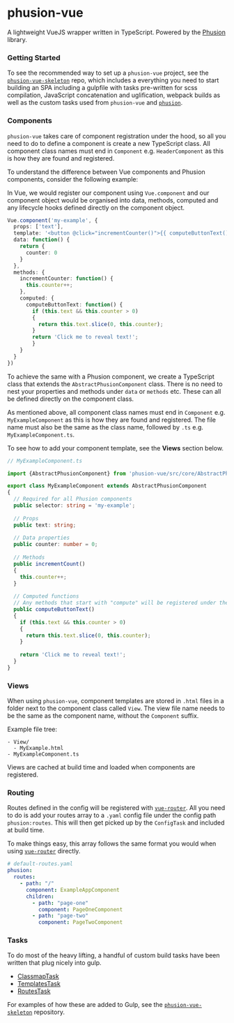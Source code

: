# phusion-vue

A lightweight VueJS wrapper written in TypeScript. Powered by the [Phusion](https://github.com/iammikeburke/phusion) library.

### Getting Started

To see the recommended way to set up a `phusion-vue` project, see the [`phusion-vue-skeleton`](https://github.com/iammikeburke/phusion-vue-skeleton) repo, which includes a everything you need to start building an SPA including a gulpfile with tasks pre-written for scss compilation, JavaScript concatenation and uglification, webpack builds as well as the custom tasks used from `phusion-vue` and [`phusion`](https://github.com/iammikeburke/phusion). 

### Components

`phusion-vue` takes care of component registration under the hood, so all you need to do to define a component is create a new TypeScript class. All component class names must end in `Component` e.g. `HeaderComponent` as this is how they are found and registered.

To understand the difference between Vue components and Phusion components, consider the following example:

In Vue, we would register our component using `Vue.component` and our component object would be organised into data, methods, computed and any lifecycle hooks defined directly on the component object.
```typescript
Vue.component('my-example', {
  props: ['text'],
  template: '<button @click="incrementCounter()">{{ computeButtonText() }}</button>',
  data: function() {
    return {
      counter: 0
    }
  },
  methods: {
    incrementCounter: function() {
      this.counter++;
    },
    computed: {
      computeButtonText: function() {
        if (this.text && this.counter > 0)
        {
          return this.text.slice(0, this.counter);
        }
        return 'Click me to reveal text!';
        }
    }
  }
})
```
To achieve the same with a Phusion component, we create a TypeScript class that extends the `AbstractPhusionComponent` class. There is no need to nest your properties and methods under `data` or `methods` etc. These can all be defined directly on the component class.

As mentioned above, all component class names must end in `Component` e.g. `MyExampleComponent` as this is how they are found and registered. The file name must also be the same as the class name, followed by `.ts` e.g. `MyExampleComponent.ts`.

To see how to add your component template, see the **Views** section below.


```typescript
// MyExampleComponent.ts 

import {AbstractPhusionComponent} from 'phusion-vue/src/core/AbstractPhusionComponent'

export class MyExampleComponent extends AbstractPhusionComponent
{
  // Required for all Phusion components
  public selector: string = 'my-example';
  
  // Props
  public text: string;
  
  // Data properties
  public counter: number = 0;
  
  // Methods 
  public incrementCount()
  {
    this.counter++;
  }
  
  // Computed functions
  // Any methods that start with "compute" will be registered under the computed key
  public computeButtonText()
  {
    if (this.text && this.counter > 0)
    {
      return this.text.slice(0, this.counter);
    }
    
    return 'Click me to reveal text!';  	
  }
}
```

### Views

When using `phusion-vue`, component templates are stored in `.html` files in a folder next to the component class called `View`. The view file name needs to be the same as the component name, without the `Component` suffix.

Example file tree:
```
- View/
  - MyExample.html
- MyExampleComponent.ts
```

Views are cached at build time and loaded when components are registered.

### Routing

Routes defined in the config will be registered with [`vue-router`](https://github.com/vuejs/vue-router). All you need to do is add your routes array to a `.yaml` config file under the config path `phusion:routes`. This will then get picked up by the `ConfigTask` and included at build time.
 
 To make things easy, this array follows the same format you would when using [`vue-router`](https://github.com/vuejs/vue-router) directly.

```yaml
# default-routes.yaml
phusion:
  routes:
    - path: "/"
      component: ExampleAppComponent
      children:
        - path: "page-one"
          component: PageOneComponent
        - path: "page-two"
          component: PageTwoComponent
```

### Tasks

To do most of the heavy lifting, a handful of custom build tasks have been written that plug nicely into gulp.

- [ClassmapTask](docs/build/task/ClassmapTask.md)
- [TemplatesTask](docs/build/task/TemplatesTask.md)
- [RoutesTask](docs/build/task/RoutesTask.md)

For examples of how these are added to Gulp, see the [`phusion-vue-skeleton`](https://github.com/iammikeburke/phusion-vue-skeleton) repository.